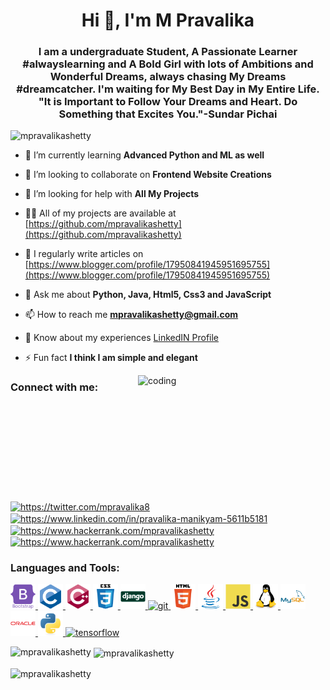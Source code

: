 
<h1 align="center">Hi 👋, I'm M Pravalika</h1>
<h3 align="center">I am a undergraduate Student, A Passionate Learner #alwayslearning and A Bold Girl with lots of Ambitions and Wonderful Dreams, always chasing My Dreams #dreamcatcher. I'm waiting for My Best Day in My Entire Life. "It is Important to Follow Your Dreams and Heart. Do Something that Excites You."-Sundar Pichai</h3>

<p align="left"> <img src="https://komarev.com/ghpvc/?username=mpravalikashetty&label=Profile%20views&color=0e75b6&style=flat" alt="mpravalikashetty" /> </p>



-  🌱 I’m currently learning **Advanced Python and ML as well**

- 👯 I’m looking to collaborate on **Frontend Website Creations**

- 🤝 I’m looking for help with **All My Projects**

- 👨‍💻 All of my projects are available at [https://github.com/mpravalikashetty](https://github.com/mpravalikashetty)

- 📝 I regularly write articles on [https://www.blogger.com/profile/17950841945951695755](https://www.blogger.com/profile/17950841945951695755)

- 💬 Ask me about **Python, Java, Html5, Css3 and JavaScript**

- 📫 How to reach me **mpravalikashetty@gmail.com**

- 📄 Know about my experiences [LinkedIN Profile](https://www.linkedin.com/in/itsmepravalikam/)
- ⚡ Fun fact **I think I am simple and elegant**
<img align="right" alt="coding" height="200" width="300" src="https://images.app.goo.gl/aQ3S9ZnK2kkjV5LJ6">
<h3 align="left">Connect with me:</h3>
<p align="left">
<a href="https://twitter.com/MPravalika8?t=NKh6kPfvAbhOQ9M7Cngcjw&s=08" target="blank"><img align="center" src="https://cdn.jsdelivr.net/npm/simple-icons@3.0.1/icons/twitter.svg" alt="https://twitter.com/mpravalika8" height="30" width="40" /></a>
<a href="https://www.linkedin.com/in/itsmepravalikam" target="blank"><img align="center" src="https://cdn.jsdelivr.net/npm/simple-icons@3.0.1/icons/linkedin.svg" alt="https://www.linkedin.com/in/pravalika-manikyam-5611b5181" height="30" width="40" /></a>
<a href="https://www.hackerrank.com/mpravalikashetty" target="blank"><img align="center" src="https://cdn.jsdelivr.net/npm/simple-icons@3.0.1/icons/hackerrank.svg" alt="https://www.hackerrank.com/mpravalikashetty" height="30" width="40" /></a>
<a href="https://www.hackerrank.com/mpravalika_er" target="blank"><img align="center" src="https://cdn.jsdelivr.net/npm/simple-icons@3.0.1/icons/hackerrank.svg" alt="https://www.hackerrank.com/mpravalikashetty" height="30" width="40" /></a>

</p>

<h3 align="left">Languages and Tools:</h3>
<p align="left"> <a href="https://getbootstrap.com" target="_blank"> <img src="https://raw.githubusercontent.com/devicons/devicon/master/icons/bootstrap/bootstrap-plain-wordmark.svg" alt="bootstrap" width="40" height="40"/> </a> <a href="https://www.cprogramming.com/" target="_blank"> <img src="https://raw.githubusercontent.com/devicons/devicon/master/icons/c/c-original.svg" alt="c" width="40" height="40"/> </a> <a href="https://www.w3schools.com/cpp/" target="_blank"> <img src="https://raw.githubusercontent.com/devicons/devicon/master/icons/cplusplus/cplusplus-original.svg" alt="cplusplus" width="40" height="40"/> </a> <a href="https://www.w3schools.com/css/" target="_blank"> <img src="https://raw.githubusercontent.com/devicons/devicon/master/icons/css3/css3-original-wordmark.svg" alt="css3" width="40" height="40"/> </a> <a href="https://www.djangoproject.com/" target="_blank"> <img src="https://raw.githubusercontent.com/devicons/devicon/master/icons/django/django-original.svg" alt="django" width="40" height="40"/> </a> <a href="https://git-scm.com/" target="_blank"> <img src="https://www.vectorlogo.zone/logos/git-scm/git-scm-icon.svg" alt="git" width="40" height="40"/> </a> <a href="https://www.w3.org/html/" target="_blank"> <img src="https://raw.githubusercontent.com/devicons/devicon/master/icons/html5/html5-original-wordmark.svg" alt="html5" width="40" height="40"/> </a> <a href="https://www.java.com" target="_blank"> <img src="https://raw.githubusercontent.com/devicons/devicon/master/icons/java/java-original.svg" alt="java" width="40" height="40"/> </a> <a href="https://developer.mozilla.org/en-US/docs/Web/JavaScript" target="_blank"> <img src="https://raw.githubusercontent.com/devicons/devicon/master/icons/javascript/javascript-original.svg" alt="javascript" width="40" height="40"/> </a> <a href="https://www.linux.org/" target="_blank"> <img src="https://raw.githubusercontent.com/devicons/devicon/master/icons/linux/linux-original.svg" alt="linux" width="40" height="40"/> </a> <a href="https://www.mysql.com/" target="_blank"> <img src="https://raw.githubusercontent.com/devicons/devicon/master/icons/mysql/mysql-original-wordmark.svg" alt="mysql" width="40" height="40"/> </a> <a href="https://www.oracle.com/" target="_blank"> <img src="https://raw.githubusercontent.com/devicons/devicon/master/icons/oracle/oracle-original.svg" alt="oracle" width="40" height="40"/> </a> <a href="https://www.python.org" target="_blank"> <img src="https://raw.githubusercontent.com/devicons/devicon/master/icons/python/python-original.svg" alt="python" width="40" height="40"/> </a> <a href="https://www.tensorflow.org" target="_blank"> <img src="https://www.vectorlogo.zone/logos/tensorflow/tensorflow-icon.svg" alt="tensorflow" width="40" height="40"/> </a> </p>

<p><img align="left" src="https://github-readme-stats.vercel.app/api/top-langs?username=mpravalikashetty&show_icons=true&locale=en&layout=compact" alt="mpravalikashetty" /></p>

<p>&nbsp;<img align="center" src="https://github-readme-stats.vercel.app/api?username=mpravalikashetty&show_icons=true&locale=en" alt="mpravalikashetty" /></p>

<p><img align="center" src="https://github-readme-streak-stats.herokuapp.com/?user=mpravalikashetty&" alt="mpravalikashetty" /></p>
